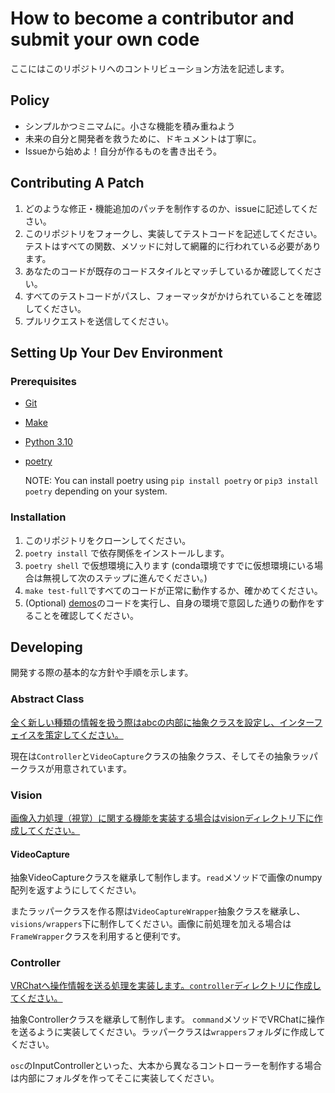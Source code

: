 # How to become a contributor and submit your own code

ここにはこのリポジトリへのコントリビューション方法を記述します。

## Policy

- シンプルかつミニマムに。小さな機能を積み重ねよう
- 未来の自分と開発者を救うために、ドキュメントは丁寧に。
- Issueから始めよ！自分が作るものを書き出そう。

## Contributing A Patch

1. どのような修正・機能追加のパッチを制作するのか、issueに記述してください。
2. このリポジトリをフォークし、実装してテストコードを記述してください。テストはすべての関数、メソッドに対して網羅的に行われている必要があります。
3. あなたのコードが既存のコードスタイルとマッチしているか確認してください。
4. すべてのテストコードがパスし、フォーマッタがかけられていることを確認してください。
5. プルリクエストを送信してください。

## Setting Up Your Dev Environment

### Prerequisites

- [Git](https://git-scm.com/)

- [Make](https://www.gnu.org/software/make/)

- [Python 3.10](https://www.python.org/downloads/)

- [poetry](https://python-poetry.org/docs/#installation)

  NOTE: You can install poetry using `pip install poetry` or `pip3 install poetry` depending on your system.

### Installation

1. このリポジトリをクローンしてください。
2. `poetry install` で依存関係をインストールします。
3. `poetry shell` で仮想環境に入ります (conda環境ですでに仮想環境にいる場合は無視して次のステップに進んでください。)
4. `make test-full`ですべてのコードが正常に動作するか、確かめてください。
5. (Optional) [demos](/demos/)のコードを実行し、自身の環境で意図した通りの動作をすることを確認してください。

## Developing

開発する際の基本的な方針や手順を示します。

### Abstract Class

[全く新しい種類の情報を扱う際はabcの内部に抽象クラスを設定し、インターフェイスを策定してください。](/vrchat_io/abc/)

現在は`Controller`と`VideoCapture`クラスの抽象クラス、そしてその抽象ラッパークラスが用意されています。

### Vision

[画像入力処理（視覚）に関する機能を実装する場合はvisionディレクトリ下に作成してください。](/vrchat_io/vision/)

#### VideoCapture

抽象VideoCaptureクラスを継承して制作します。`read`メソッドで画像のnumpy配列を返すようにしてください。

またラッパークラスを作る際は`VideoCaptureWrapper`抽象クラスを継承し、`visions/wrappers`下に制作してください。画像に前処理を加える場合は`FrameWrapper`クラスを利用すると便利です。

### Controller

[VRChatへ操作情報を送る処理を実装します。`controller`ディレクトリに作成してください。](/vrchat_io/controller/)

抽象Controllerクラスを継承して制作します。 `command`メソッドでVRChatに操作を送るように実装してください。ラッパークラスは`wrappers`フォルダに作成してください。

`osc`のInputControllerといった、大本から異なるコントローラーを制作する場合は内部にフォルダを作ってそこに実装してください。
